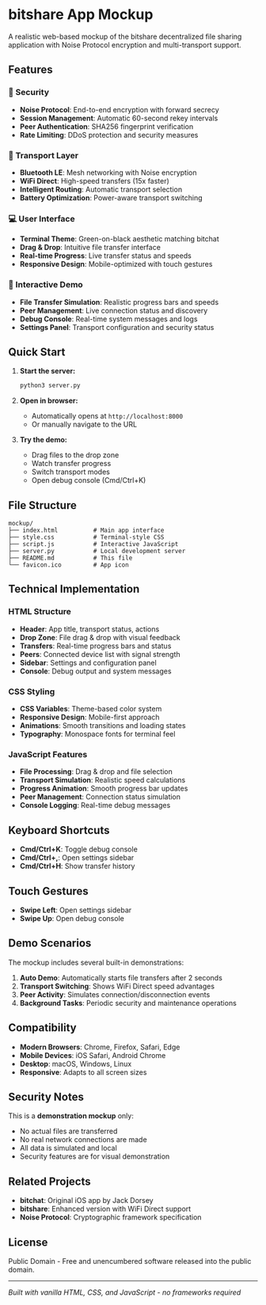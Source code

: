 # bitshare App Mockup

A realistic web-based mockup of the bitshare decentralized file sharing application with Noise Protocol encryption and multi-transport support.

## Features

### 🔐 Security
- **Noise Protocol**: End-to-end encryption with forward secrecy
- **Session Management**: Automatic 60-second rekey intervals
- **Peer Authentication**: SHA256 fingerprint verification
- **Rate Limiting**: DDoS protection and security measures

### 🚀 Transport Layer
- **Bluetooth LE**: Mesh networking with Noise encryption
- **WiFi Direct**: High-speed transfers (15x faster)
- **Intelligent Routing**: Automatic transport selection
- **Battery Optimization**: Power-aware transport switching

### 💻 User Interface
- **Terminal Theme**: Green-on-black aesthetic matching bitchat
- **Drag & Drop**: Intuitive file transfer interface
- **Real-time Progress**: Live transfer status and speeds
- **Responsive Design**: Mobile-optimized with touch gestures

### 📱 Interactive Demo
- **File Transfer Simulation**: Realistic progress bars and speeds
- **Peer Management**: Live connection status and discovery
- **Debug Console**: Real-time system messages and logs
- **Settings Panel**: Transport configuration and security status

## Quick Start

1. **Start the server:**
   ```bash
   python3 server.py
   ```

2. **Open in browser:**
   - Automatically opens at `http://localhost:8000`
   - Or manually navigate to the URL

3. **Try the demo:**
   - Drag files to the drop zone
   - Watch transfer progress
   - Switch transport modes
   - Open debug console (Cmd/Ctrl+K)

## File Structure

```
mockup/
├── index.html          # Main app interface
├── style.css           # Terminal-style CSS
├── script.js           # Interactive JavaScript
├── server.py           # Local development server
├── README.md           # This file
└── favicon.ico         # App icon
```

## Technical Implementation

### HTML Structure
- **Header**: App title, transport status, actions
- **Drop Zone**: File drag & drop with visual feedback
- **Transfers**: Real-time progress bars and status
- **Peers**: Connected device list with signal strength
- **Sidebar**: Settings and configuration panel
- **Console**: Debug output and system messages

### CSS Styling
- **CSS Variables**: Theme-based color system
- **Responsive Design**: Mobile-first approach
- **Animations**: Smooth transitions and loading states
- **Typography**: Monospace fonts for terminal feel

### JavaScript Features
- **File Processing**: Drag & drop and file selection
- **Transport Simulation**: Realistic speed calculations
- **Progress Animation**: Smooth progress bar updates
- **Peer Management**: Connection status simulation
- **Console Logging**: Real-time debug messages

## Keyboard Shortcuts

- **Cmd/Ctrl+K**: Toggle debug console
- **Cmd/Ctrl+,**: Open settings sidebar
- **Cmd/Ctrl+H**: Show transfer history

## Touch Gestures

- **Swipe Left**: Open settings sidebar
- **Swipe Up**: Open debug console

## Demo Scenarios

The mockup includes several built-in demonstrations:

1. **Auto Demo**: Automatically starts file transfers after 2 seconds
2. **Transport Switching**: Shows WiFi Direct speed advantages
3. **Peer Activity**: Simulates connection/disconnection events
4. **Background Tasks**: Periodic security and maintenance operations

## Compatibility

- **Modern Browsers**: Chrome, Firefox, Safari, Edge
- **Mobile Devices**: iOS Safari, Android Chrome
- **Desktop**: macOS, Windows, Linux
- **Responsive**: Adapts to all screen sizes

## Security Notes

This is a **demonstration mockup** only:
- No actual files are transferred
- No real network connections are made
- All data is simulated and local
- Security features are for visual demonstration

## Related Projects

- **bitchat**: Original iOS app by Jack Dorsey
- **bitshare**: Enhanced version with WiFi Direct support
- **Noise Protocol**: Cryptographic framework specification

## License

Public Domain - Free and unencumbered software released into the public domain.

---

*Built with vanilla HTML, CSS, and JavaScript - no frameworks required*